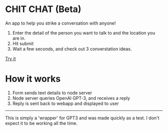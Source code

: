 # CHIT CHAT (Beta)
An app to help you strike a conversation with anyone!

1. Enter the detail of the person you want to talk to and the location you are in. 
2. Hit submit
3. Wait a few seconds, and check out 3 converstation ideas.

 [Try it](https://chit-chat-convo.netlify.app/)
 
 
# How it works
1. Form sends text details to node server
2. Node server queries OpenAI GPT-3, and receives a reply
3. Reply is sent back to webapp and displayed to user

---
This is simply a 'wrapper' for GPT3 and was made quickly as a test. I don't expect it to be working all the time.

